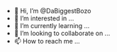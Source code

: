 - 👋 Hi, I’m @DaBiggestBozo
- 👀 I’m interested in ...
- 🌱 I’m currently learning ...
- 💞️ I’m looking to collaborate on ...
- 📫 How to reach me ...

<!---
DaBiggestBozo/DaBiggestBozo is a ✨ special ✨ repository because its `README.md` (this file) appears on your GitHub profile.
You can click the Preview link to take a look at your changes.
--->
